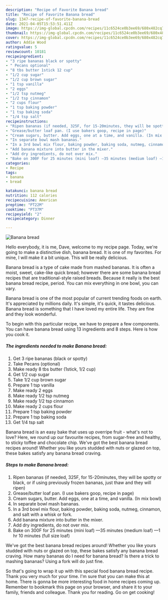 ```yaml
---
description: "Recipe of Favorite Banana bread"
title: "Recipe of Favorite Banana bread"
slug: 1347-recipe-of-favorite-banana-bread
date: 2021-04-05T15:53:51.411Z
image: https://img-global.cpcdn.com/recipes/11c6524ce0b3ee69/680x482cq70/banana-bread-recipe-main-photo.jpg
thumbnail: https://img-global.cpcdn.com/recipes/11c6524ce0b3ee69/680x482cq70/banana-bread-recipe-main-photo.jpg
cover: https://img-global.cpcdn.com/recipes/11c6524ce0b3ee69/680x482cq70/banana-bread-recipe-main-photo.jpg
author: Addie Wood
ratingvalue: 5
reviewcount: 10181
recipeingredient:
- "3 ripe bananas black or spotty"
- " Pecans optional"
- "8 tbs butter 1stick 12 cup"
- "1/2 cup sugar"
- "1/2 cup brown sugar"
- "1 tsp vanilla"
- "2 eggs"
- "1/2 tsp nutmeg"
- "1/2 tsp cinnamon"
- "2 cups flour"
- "1 tsp baking powder"
- "1 tsp baking soda"
- "1/4 tsp salt"
recipeinstructions:
- "Ripen bananas (if needed, 325F, for 15-20minutes, they will be spotty or black, or if using previously frozen bananas, just thaw and they will ripen)"
- "Grease/butter loaf pan. (I use bakers goop, recipe in page)"
- "Cream sugars, butter. Add eggs, one at a time, and vanilla. (In mix bowl)"
- "In separate bowl mash bananas."
- "In a 3rd bowl mix flour, baking powder, baking soda, nutmeg, cinnamon, and salt with a whisk or fork."
- "Add banana mixture into butter in the mixer."
- "Add dry ingredients, do not over mix."
- "Bake on 300F for 25 minutes (mini loaf) —35 minutes (medium loaf) —1 hr 10 minutes (full size loaf)"
categories:
- Recipe
tags:
- banana
- bread

katakunci: banana bread 
nutrition: 112 calories
recipecuisine: American
preptime: "PT22M"
cooktime: "PT37M"
recipeyield: "2"
recipecategory: Dinner

---
```



![Banana bread](https://img-global.cpcdn.com/recipes/11c6524ce0b3ee69/680x482cq70/banana-bread-recipe-main-photo.jpg)

Hello everybody, it is me, Dave, welcome to my recipe page. Today, we're going to make a distinctive dish, banana bread. It is one of my favorites. For mine, I will make it a bit unique. This will be really delicious.

Banana bread is a type of cake made from mashed bananas. It is often a moist, sweet, cake-like quick bread; however there are some banana bread recipes that are traditional-style raised breads. Because it really is the best banana bread recipe, period. You can mix everything in one bowl, you can vary.

Banana bread is one of the most popular of current trending foods on earth. It's appreciated by millions daily. It's simple, it's quick, it tastes delicious. Banana bread is something that I have loved my entire life. They are fine and they look wonderful.


To begin with this particular recipe, we have to prepare a few components. You can have banana bread using 13 ingredients and 8 steps. Here is how you cook it.

<!--inarticleads1-->

##### The ingredients needed to make Banana bread:

1. Get 3 ripe bananas (black or spotty)
1. Take  Pecans (optional)
1. Make ready 8 tbs butter (1stick, 1/2 cup)
1. Get 1/2 cup sugar
1. Take 1/2 cup brown sugar
1. Prepare 1 tsp vanilla
1. Make ready 2 eggs
1. Make ready 1/2 tsp nutmeg
1. Make ready 1/2 tsp cinnamon
1. Make ready 2 cups flour
1. Prepare 1 tsp baking powder
1. Prepare 1 tsp baking soda
1. Get 1/4 tsp salt


Banana bread is an easy bake that uses up overripe fruit - what&#39;s not to love? Here, we round up our favourite recipes, from sugar-free and healthy, to sticky toffee and chocolate chip. We&#39;ve got the best banana bread recipes around! Whether you like yours studded with nuts or glazed on top, these bakes satisfy any banana bread craving. 

<!--inarticleads2-->

##### Steps to make Banana bread:

1. Ripen bananas (if needed, 325F, for 15-20minutes, they will be spotty or black, or if using previously frozen bananas, just thaw and they will ripen)
1. Grease/butter loaf pan. (I use bakers goop, recipe in page)
1. Cream sugars, butter. Add eggs, one at a time, and vanilla. (In mix bowl)
1. In separate bowl mash bananas.
1. In a 3rd bowl mix flour, baking powder, baking soda, nutmeg, cinnamon, and salt with a whisk or fork.
1. Add banana mixture into butter in the mixer.
1. Add dry ingredients, do not over mix.
1. Bake on 300F for 25 minutes (mini loaf) —35 minutes (medium loaf) —1 hr 10 minutes (full size loaf)


We&#39;ve got the best banana bread recipes around! Whether you like yours studded with nuts or glazed on top, these bakes satisfy any banana bread craving. How many bananas do I need for banana bread? Is there a trick to mashing bananas? Using a fork will do just fine. 

So that's going to wrap it up with this special food banana bread recipe. Thank you very much for your time. I'm sure that you can make this at home. There is gonna be more interesting food in home recipes coming up. Remember to bookmark this page on your browser, and share it to your family, friends and colleague. Thank you for reading. Go on get cooking!
